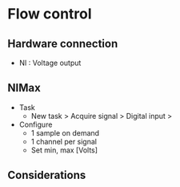 # Flow control

## Hardware connection
- NI : Voltage output

## NIMax
- Task
    - New task > Acquire signal > Digital input > 
- Configure
    - 1 sample on demand
    - 1 channel per signal
    - Set min, max [Volts]


## Considerations